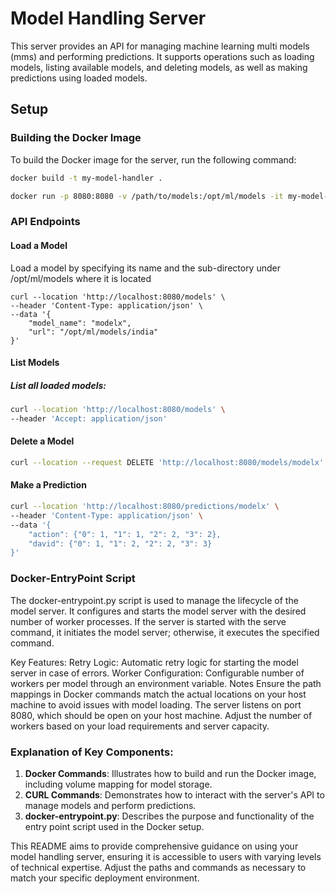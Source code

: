 # Model Handling Server

This server provides an API for managing machine learning multi models (mms) and performing predictions. It supports operations such as loading models, listing available models, and deleting models, as well as making predictions using loaded models.

## Setup

### Building the Docker Image

To build the Docker image for the server, run the following command:

```bash
docker build -t my-model-handler .
```

```bash
docker run -p 8080:8080 -v /path/to/models:/opt/ml/models -it my-model-handler
```

### API Endpoints
#### Load a Model
Load a model by specifying its name and the sub-directory under /opt/ml/models where it is located

```
curl --location 'http://localhost:8080/models' \
--header 'Content-Type: application/json' \
--data '{
    "model_name": "modelx",
    "url": "/opt/ml/models/india"
}'
```

#### List Models
##### List all loaded models:

```bash
curl --location 'http://localhost:8080/models' \
--header 'Accept: application/json'

```
#### Delete a Model

```bash
curl --location --request DELETE 'http://localhost:8080/models/modelx'

```

#### Make a Prediction
```bash
curl --location 'http://localhost:8080/predictions/modelx' \
--header 'Content-Type: application/json' \
--data '{
    "action": {"0": 1, "1": 1, "2": 2, "3": 2},
    "david": {"0": 1, "1": 2, "2": 2, "3": 3}
}'

```

### Docker-EntryPoint Script
The docker-entrypoint.py script is used to manage the lifecycle of the model server. It configures and starts the model server with the desired number of worker processes. If the server is started with the serve command, it initiates the model server; otherwise, it executes the specified command.

Key Features:
Retry Logic: Automatic retry logic for starting the model server in case of errors.
Worker Configuration: Configurable number of workers per model through an environment variable.
Notes
Ensure the path mappings in Docker commands match the actual locations on your host machine to avoid issues with model loading.
The server listens on port 8080, which should be open on your host machine.
Adjust the number of workers based on your load requirements and server capacity.


### Explanation of Key Components:

1. **Docker Commands**: Illustrates how to build and run the Docker image, including volume mapping for model storage.
2. **CURL Commands**: Demonstrates how to interact with the server's API to manage models and perform predictions.
3. **docker-entrypoint.py**: Describes the purpose and functionality of the entry point script used in the Docker setup.

This README aims to provide comprehensive guidance on using your model handling server, ensuring it is accessible to users with varying levels of technical expertise. Adjust the paths and commands as necessary to match your specific deployment environment.
